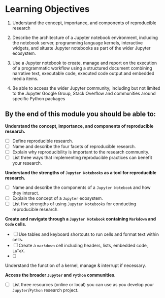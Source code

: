 # Learning Objectives

1. Understand the concept, importance, and components of
reproducible research

2. Describe the architecture of a Jupyter notebook
environment, including the notebook server, programming language kernels,
interactive widgets, and situate Jupyter notebooks as part of the wider Jupyter
ecosystem.

3. Use a Jupyter notebook to create, manage and report on the
execution of a programmatic workflow using a structured document combining
narrative text, executable code, executed code output and embedded media items.
4. Be able to access the wider Jupyter community, including but not limited to
the Jupyter Google Group, Stack Overflow and communities around specific Python
packages

## By the end of this module you should be able to:
**Understand the
concept, importance, and components of reproducible research.**
- [ ] Define
reproducible research.
- [ ] Name and describe the four facets of
reproducible
research.
- [ ] Explain why reproducibility is important to the
research
community.
- [ ] List three ways that implementing reproducible
practices can
benefit your research.

**Understand the strengths of `Jupyter
Notebooks` as a
tool for reproducible research.**

- [ ] Name and describe the
components of a
`Jupyter Notebook` and how they interact.
- [ ] Explain the
concept of a
`Jupyter` ecosystem.
- [ ] List five strengths of using `Jupyter
Notebooks` for
conducting reproducible research.

**Create and navigate through
a `Jupyter
Notebook` containing `Markdown` and `Code` cells.**

- [ ] Use tables
and
keyboard shortcuts to run cells and format text within cells.
- [ ] Create a
`markdown` cell including headers, lists, embedded code, `LaTeX`.
- [ ]
Understand the function of a kernel, manage & interrupt if necessary.

**Access
the broader `Jupyter` and `Python` communities.**

- [ ] List three resources
(online or local) you can use as you develop your `Jupyter`/`Python` research
project.
